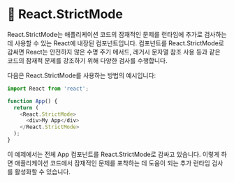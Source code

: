 # 🥕 React.StrictMode

React.StrictMode는 애플리케이션 코드의 잠재적인 문제를 런타임에 추가로 검사하는 데 사용할 수 있는 React에 내장된 컴포넌트입니다. 컴포넌트를 React.StrictMode로 감싸면 React는 안전하지 않은 수명 주기 메서드, 레거시 문자열 참조 사용 등과 같은 코드의 잠재적 문제를 강조하기 위해 다양한 검사를 수행합니다.

다음은 React.StrictMode를 사용하는 방법의 예시입니다:

```javascript
import React from 'react';

function App() {
  return (
    <React.StrictMode>
      <div>My App</div>
    </React.StrictMode>
  );
}
```

이 예제에서는 전체 App 컴포넌트를 React.StrictMode로 감싸고 있습니다. 이렇게 하면 애플리케이션 코드에서 잠재적인 문제를 포착하는 데 도움이 되는 추가 런타임 검사를 활성화할 수 있습니다.
